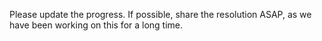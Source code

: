 Please update the progress. If possible, share the resolution ASAP, as we have been working on this for a long time.
